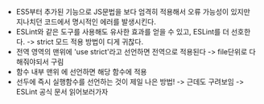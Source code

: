 - ES5부터 추가된 기능으로 JS문법을 보다 엄격히 적용해서 오류 가능성이 있지만 지나치던 코드에서 명시적인 에러를 발생시킨다.
- ESLint와 같은 도구를 사용해도 유사한 효과를 얻을 수 있고, ESLint를 더 선호한다. -> strict 모드 적용 방법이 디게 귀찮다.
- 전역 영역의 맨위에 'use strict'라고 선언하면 전역으로 적용된다 -> file단위로 다해줘야되서 구림
- 함수 내부 맨위 에 선언하면 해당 함수에 적용
- 선두에 즉시 실행함수를 선언하는 것이 제일 나은 방법! -> 근데도 구려보임 -> ESLint 공식 문서 읽어보러가자
